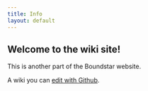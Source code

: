 ```yaml
---
title: Info
layout: default
---
```


## Welcome to the wiki site!

This is another part of the Boundstar website.

A wiki you can [edit with Github](https://github.com/digitaldesigndj/boundstar-content/edit/master/info.html.md).
